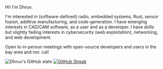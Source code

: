 Hi! I'm Dhruv.

I'm interested in (software-defined) radio, embedded systems, Rust, sensor fusion, additive manufacturing, and code-generation. I have emerging interests in CAD/CAM software, as a user and as a developer. I have skills but  slightly fading interests in cybersecurity (web exploitation), networking, and web development.

Open to in-person meetings with open-source developers and users in the bay area and nor. cal! 

![Dhruv's GitHub stats](https://github-readme-stats.vercel.app/api?username=dgramop&show_icons=true&theme=transparent)
[![GitHub Streak](https://streak-stats.demolab.com/?user=dgramop)](https://git.io/streak-stats)
